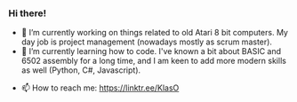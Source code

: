 ### Hi there! 

- 🔭 I’m currently working on things related to old Atari 8 bit computers. My day job is project management (nowadays mostly as scrum master).
- 🌱 I’m currently learning how to code. I've known a bit about BASIC and 6502 assembly for a long time, and I am keen to add more modern skills as well (Python, C#, Javascript). 
<!-- - 👯 I’m looking to collaborate on ... -->
<!-- - 🤔 I’m looking for help with  -->
<!-- - 💬 Ask me about ... -->
- 📫 How to reach me: https://linktr.ee/KlasO
<!-- - 😄 Pronouns: he/him -->
<!-- - ⚡ Fun fact: ... -->